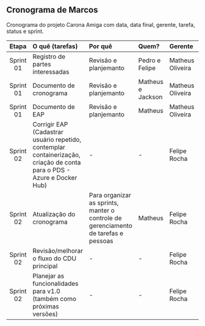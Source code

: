 ## Cronograma de Marcos

Cronograma do projeto Carona Amiga com data, data final, gerente, tarefa, status e sprint.

|  Etapa    | O quê (tarefas) |   Por quê    | Quem?        | Gerente | Data   | Data final | Status |
|:---------:|:------------    |:------------ |:------------ |:--------|:-------|:----------:|:--------|
| Sprint 01 | Registro de partes interessadas | Revisão e planjemanto  | Pedro e Felipe | Matheus Oliveira | 25/10/2022 | 01/11/2022 | Concluído |  |
| Sprint 01 | Documento de cronograma | Revisão e planjemanto  | Matheus e Jackson | Matheus Oliveira | 25/10/2022 | 01/11/2022 | Concluído |  |
| Sprint 01 | Documento de EAP | Revisão e planjemanto  | Matheus | Matheus Oliveira | 25/10/2022 | 01/11/2022 | Concluído |  |
| Sprint 02 | Corrigir EAP (Cadastrar usuário repetido, contemplar containerização, criação de conta para o PDS - Azure e Docker Hub) | - | - | Felipe Rocha | 01/11/2022 | 15/11/2022 | - |
| Sprint 02 | Atualização do cronograma | Para organizar as sprints, manter o controle de gerenciamento de tarefas e pessoas | Matheus | Felipe Rocha | 01/11/2022 | 15/11/2022 | Em andamento |
| Sprint 02 | Revisão/melhorar o fluxo do CDU principal | - | - | Felipe Rocha | 01/11/2022 | 15/11/2022 | - |
| Sprint 02 | Planejar as funcionalidades para v1.0 (também como próximas versões) | - | - | Felipe Rocha | 01/11/2022 | 15/11/2022 | - |
